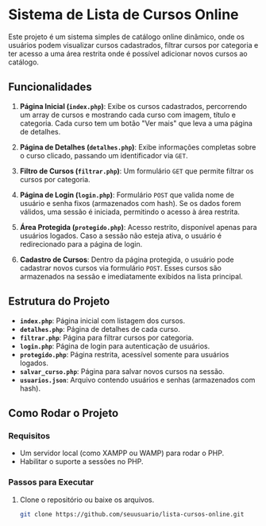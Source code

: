 # Sistema de Lista de Cursos Online

Este projeto é um sistema simples de catálogo online dinâmico, onde os usuários podem visualizar cursos cadastrados, filtrar cursos por categoria e ter acesso a uma área restrita onde é possível adicionar novos cursos ao catálogo.

## Funcionalidades

1. **Página Inicial (`index.php`)**: Exibe os cursos cadastrados, percorrendo um array de cursos e mostrando cada curso com imagem, título e categoria. Cada curso tem um botão "Ver mais" que leva a uma página de detalhes.

2. **Página de Detalhes (`detalhes.php`)**: Exibe informações completas sobre o curso clicado, passando um identificador via `GET`.

3. **Filtro de Cursos (`filtrar.php`)**: Um formulário `GET` que permite filtrar os cursos por categoria.

4. **Página de Login (`login.php`)**: Formulário `POST` que valida nome de usuário e senha fixos (armazenados com hash). Se os dados forem válidos, uma sessão é iniciada, permitindo o acesso à área restrita.

5. **Área Protegida (`protegido.php`)**: Acesso restrito, disponível apenas para usuários logados. Caso a sessão não esteja ativa, o usuário é redirecionado para a página de login.

6. **Cadastro de Cursos**: Dentro da página protegida, o usuário pode cadastrar novos cursos via formulário `POST`. Esses cursos são armazenados na sessão e imediatamente exibidos na lista principal.

## Estrutura do Projeto

- **`index.php`**: Página inicial com listagem dos cursos.
- **`detalhes.php`**: Página de detalhes de cada curso.
- **`filtrar.php`**: Página para filtrar cursos por categoria.
- **`login.php`**: Página de login para autenticação de usuários.
- **`protegido.php`**: Página restrita, acessível somente para usuários logados.
- **`salvar_curso.php`**: Página para salvar novos cursos na sessão.
- **`usuarios.json`**: Arquivo contendo usuários e senhas (armazenados com hash).

## Como Rodar o Projeto

### Requisitos

- Um servidor local (como XAMPP ou WAMP) para rodar o PHP.
- Habilitar o suporte a sessões no PHP.

### Passos para Executar

1. Clone o repositório ou baixe os arquivos.

   ```bash
   git clone https://github.com/seuusuario/lista-cursos-online.git
